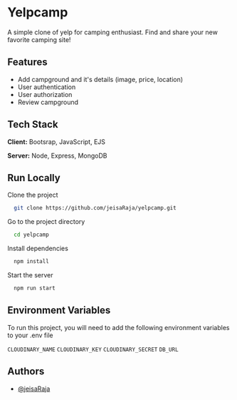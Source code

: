 
# Yelpcamp

A simple clone of yelp for camping enthusiast. Find and share your new favorite camping site!


## Features

- Add campground and it's details (image, price, location)
- User authentication
- User authorization
- Review campground


## Tech Stack

**Client:** Bootsrap, JavaScript, EJS

**Server:** Node, Express, MongoDB


## Run Locally

Clone the project

```bash
  git clone https://github.com/jeisaRaja/yelpcamp.git
```

Go to the project directory

```bash
  cd yelpcamp
```

Install dependencies

```bash
  npm install
```

Start the server

```bash
  npm run start
```


## Environment Variables

To run this project, you will need to add the following environment variables to your .env file

`CLOUDINARY_NAME`
`CLOUDINARY_KEY`
`CLOUDINARY_SECRET`
`DB_URL`



## Authors

- [@jeisaRaja](https://github.com/jeisaRaja/)

